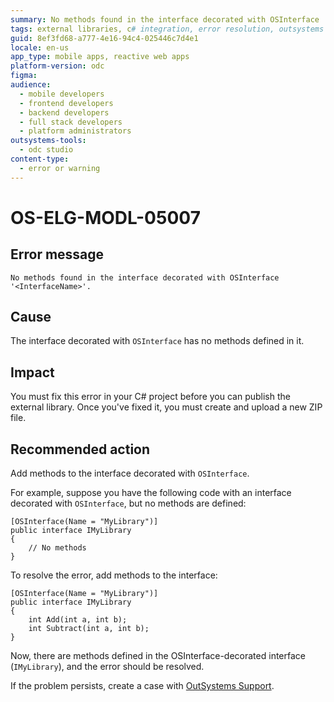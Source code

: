 ```yaml
---
summary: No methods found in the interface decorated with OSInterface '<InterfaceName>'.
tags: external libraries, c# integration, error resolution, outsystems interfaces, outsystems platform
guid: 8ef3fd68-a777-4e16-94c4-025446c7d4e1
locale: en-us
app_type: mobile apps, reactive web apps
platform-version: odc
figma:
audience:
  - mobile developers
  - frontend developers
  - backend developers
  - full stack developers
  - platform administrators
outsystems-tools:
  - odc studio
content-type:
  - error or warning
---
```


# OS-ELG-MODL-05007

## Error message

`No methods found in the interface decorated with OSInterface '<InterfaceName>'.`

## Cause

The interface decorated with `OSInterface` has no methods defined in it.

## Impact

You must fix this error in your C# project before you can publish the external library. Once you've fixed it, you must create and upload a new ZIP file.

## Recommended action

Add methods to the interface decorated with `OSInterface`.

For example, suppose you have the following code with an interface decorated with `OSInterface`, but no methods are defined:

    [OSInterface(Name = "MyLibrary")]
    public interface IMyLibrary
    {
        // No methods
    }

To resolve the error, add methods to the interface:

    [OSInterface(Name = "MyLibrary")]
    public interface IMyLibrary
    {
        int Add(int a, int b);
        int Subtract(int a, int b);
    }

Now, there are methods defined in the OSInterface-decorated interface (`IMyLibrary`), and the error should be resolved.

If the problem persists, create a case with [OutSystems Support](https://www.outsystems.com/support/portal/open-support-case?ErrorCode=OS-ELG-MODL-05007).
